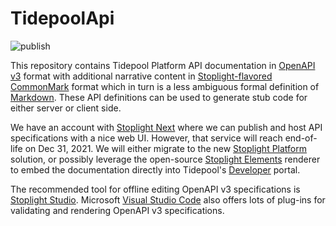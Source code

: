 # TidepoolApi
![publish](https://github.com/tidepool-org/TidepoolApi/actions/workflows/publish.yml/badge.svg)

This repository contains Tidepool Platform API documentation in [OpenAPI v3](https://www.openapis.org/) format with additional narrative content in [Stoplight-flavored](https://meta.stoplight.io/docs/studio/docs/Documentation/03a-stoplight-flavored-markdown.md) [CommonMark](https://commonmark.org/) format which in turn is a less ambiguous formal definition of [Markdown](https://www.markdownguide.org/).
These API definitions can be used to generate stub code for either server or client side.

We have an account with [Stoplight Next](https://next.stoplight.io/tidepool) where we can publish and host API specifications with a nice web UI.
However, that service will reach end-of-life on Dec 31, 2021. We will either migrate to the new [Stoplight Platform](https://tidepool.stoplight.io) solution, or possibly leverage the open-source [Stoplight Elements](https://stoplight.io/open-source/elements/) renderer to embed the documentation directly into Tidepool's [Developer](https://developer.tidepool.org) portal.

The recommended tool for offline editing OpenAPI v3 specifications is [Stoplight Studio](https://stoplight.io/studio/).
Microsoft [Visual Studio Code](https://code.visualstudio.com/) also offers lots of plug-ins for validating and rendering OpenAPI v3 specifications.
